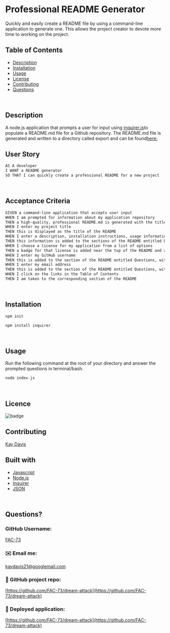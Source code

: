 # Professional README Generator

Quickly and easily create a README file by using a command-line application to generate one. 
This allows the project creator to devote more time to working on the project.
<br />

## Table of Contents
- [Description](#description)
- [Installation](#installation)
- [Usage](#usage)
- [License](#license)
- [Contributing](#contributing)
- [Questions](#questions)
<br />

## Description

A node.js application that prompts a user for input using [inquirer.js](https://www.npmjs.com/package/inquirer)to populate a README.md file for a Github repository. The README.md file is generated and written to a directory called export and can be found[here: ](https://github.com/FAC-73/dream-attack/blob/master/export/README.md)
<br />

## User Story

```md
AS A developer
I WANT a README generator
SO THAT I can quickly create a professional README for a new project
```
<br />

## Acceptance Criteria

```md
GIVEN a command-line application that accepts user input
WHEN I am prompted for information about my application repository
THEN a high-quality, professional README.md is generated with the title of my project and sections entitled Description, Table of Contents, Installation, Usage, License, Contributing, Tests, and Questions
WHEN I enter my project title
THEN this is displayed as the title of the README
WHEN I enter a description, installation instructions, usage information, contribution guidelines, and test instructions
THEN this information is added to the sections of the README entitled Description, Installation, Usage, Contributing, and Tests
WHEN I choose a license for my application from a list of options
THEN a badge for that license is added near the top of the README and a notice is added to the section of the README entitled License that explains which license the application is covered under
WHEN I enter my GitHub username
THEN this is added to the section of the README entitled Questions, with a link to my GitHub profile
WHEN I enter my email address
THEN this is added to the section of the README entitled Questions, with instructions on how to reach me with additional questions
WHEN I click on the links in the Table of Contents
THEN I am taken to the corresponding section of the README
```
<br />

## Installation

```md
npm init
```
```md
npm install inquirer
```
<br />

## Usage
Run the following command at the root of your directory and answer the prompted questions in terminal/bash.

```md
node index.js
```
<br />

## Licence
![badge](https://img.shields.io/badge/license-MIT-brightgreen)
<br />

## Contributing
[Kay Davis](https://github.com/FAC-73)
<br />

## Built with
- [Javascript](https://www.w3schools.com/jsref/default.asp)
- [Node.js](https://nodejs.org/en/)
- [Inquirer](https://www.npmjs.com/package/inquirer)
- [JSON](https://www.json.org/json-en.html)
<br />

## Questions?

### GitHub Username:
[FAC-73](https://github.com/FAC-73)

###  ✉️ Email me:
[kaydavis21@googlemail.com](mailto:kaydavis21@googlemail.com)

### 📁 GitHub project repo:
[https://github.com/FAC-73/dream-attack](https://github.com/FAC-73/dream-attack)

### 🔗 Deployed application:
[https://github.com/FAC-73/dream-attack](https://github.com/FAC-73/dream-attack)
